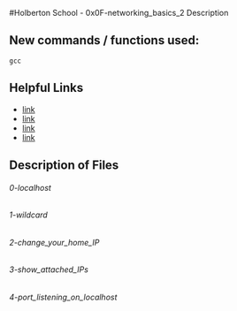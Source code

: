 #Holberton School - 0x0F-networking_basics_2
Description

## New commands / functions used:
``gcc``

## Helpful Links
* [link](https://en.wikipedia.org/wiki/Localhost)
* [link](https://en.wikipedia.org/wiki/0.0.0.0)
* [link](http://www.makeuseof.com/tag/modify-manage-hosts-file-linux/)
* [link](http://www.thegeekstuff.com/2012/04/nc-command-examples/)

## Description of Files
<h6>0-localhost</h6>

<h6>1-wildcard</h6>

<h6>2-change_your_home_IP</h6>

<h6>3-show_attached_IPs</h6>

<h6>4-port_listening_on_localhost</h6>

